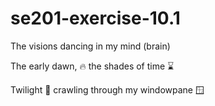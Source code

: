 # se201-exercise-10.1

The visions dancing in my mind (brain)

The early dawn, 🔥 the shades of time ⌛

Twilight 🌌 crawling through my windowpane 🪟